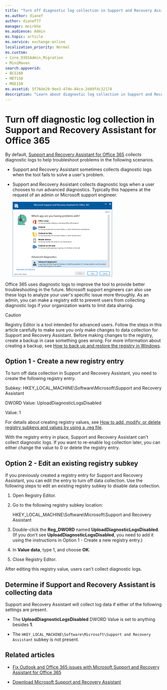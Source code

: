 ```yaml
---
title: "Turn off diagnostic log collection in Support and Recovery Assistant for Office 365"
ms.author: dianef
author: dianef77
manager: mnirkhe
ms.audience: Admin
ms.topic: article
ms.service: exchange-online
localization_priority: Normal
ms.custom:
- Core_O365Admin_Migration
- MiniMaven
search.appverid:
- BCS160
- MET150
- MOE150
ms.assetid: 5f76de29-9ee3-47de-84ce-2d49fdc32174
description: "Learn about diagnostic log collection in Support and Recovery Assistant for Office 365. "
---
```


# Turn off diagnostic log collection in Support and Recovery Assistant for Office 365

By default, [Support and Recovery Assistant for Office 365](https://diagnostics.office.com/#/Download/?env=SOC) collects diagnostic logs to help troubleshoot problems in the following scenarios.

- Support and Recovery Assistant sometimes collects diagnostic logs when the tool fails to solve a user's problem.

- Support and Recovery Assistant collects diagnostic logs when a user chooses to run advanced diagnostics. Typically this happens at the request of an admin or Microsoft support engineer.

    ![Screenshot of the Support and Recovery Assistant scenario selection screen with Advanced diagnostics selected.](../../media/daa5ca72-85b3-42c5-8837-18e246e3b7c6.png)

Office 365 uses diagnostic logs to improve the tool to provide better troubleshooting in the future. Microsoft support engineers can also use these logs to analyze your user's specific issue more throughly. As an admin, you can make a registry edit to prevent users from collecting diagnostic logs if your organization wants to limit data sharing.

> [!CAUTION]
> Registry Editor is a tool intended for advanced users. Follow the steps in this article carefully to make sure you only make changes to data collection for Support and Recovery Assistant. Before making changes to the registry, create a backup in case something goes wrong. For more information about creating a backup, see [How to back up and restore the registry in Windows](https://support.microsoft.com/kb/322756).

## Option 1 - Create a new registry entry

To turn off data collection in Support and Recovery Assistant, you need to create the following registry entry.

Subkey: HKEY_LOCAL_MACHINE\Software\Microsoft\Support and Recovery Assistant

DWORD Value: UploadDiagnosticLogsDisabled

Value: 1

For details about creating registry values, see [How to add, modify, or delete registry subkeys and values by using a .reg file](https://support.microsoft.com/kb/310516).

With the registry entry in place, Support and Recovery Assistant can't collect diagnostic logs. If you want to re-enable log collection later, you can either change the value to 0 or delete the registry entry.

## Option 2 - Edit an existing registry subkey

If you previously created a registry entry for Support and Recovery Assistant, you can edit the entry to turn off data collection. Use the following steps to edit an existing registry subkey to disable data collection.

1. Open Registry Editor.

2. Go to the following registry subkey location:

    HKEY_LOCAL_MACHINE\Software\Microsoft\Support and Recovery Assistant

3. Double-click the **Reg_DWORD** named **UploadDiagnosticLogsDisabled**. (If you don't see **UploadDiagnosticLogsDisabled**, you need to add it using the instructions in Option 1 - Create a new registry entry.)

4. In **Value data**, type 1, and choose **OK**.

5. Close Registry Editor.

After editing this registry value, users can't collect diagnostic logs.

## Determine if Support and Recovery Assistant is collecting data

Support and Recovery Assistant will collect log data if either of the following settings are present.

- The **UploadDiagnosticLogsDisabled** DWORD Value is set to anything besides **1**.

- The  `HKEY_LOCAL_MACHINE\Software\Microsoft\Support and Recovery Assistant` subkey is not present.

## Related articles

- [Fix Outlook and Office 365 issues with Microsoft Support and Recovery Assistant for Office 365](fix-outlook-and-office-365-issues.md)

- [Download Microsoft Support and Recovery Assistant](https://diagnostics.outlook.com/)


